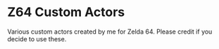 # Z64 Custom Actors
Various custom actors created by me for Zelda 64.
Please credit if you decide to use these.
